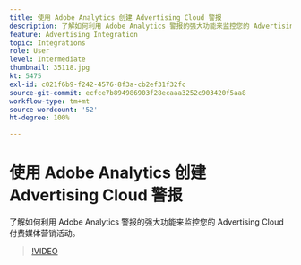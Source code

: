 ```yaml
---
title: 使用 Adobe Analytics 创建 Advertising Cloud 警报
description: 了解如何利用 Adobe Analytics 警报的强大功能来监控您的 Advertising Cloud 付费媒体营销活动。
feature: Advertising Integration
topic: Integrations
role: User
level: Intermediate
thumbnail: 35118.jpg
kt: 5475
exl-id: c021f6b9-f242-4576-8f3a-cb2ef31f32fc
source-git-commit: ecfce7b894986903f28ecaaa3252c903420f5aa8
workflow-type: tm+mt
source-wordcount: '52'
ht-degree: 100%

---
```


# 使用 Adobe Analytics 创建 Advertising Cloud 警报

了解如何利用 Adobe Analytics 警报的强大功能来监控您的 Advertising Cloud 付费媒体营销活动。

>[!VIDEO](https://video.tv.adobe.com/v/35118/?quality=12&learn=on)
